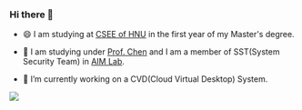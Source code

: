 ### Hi there 👋
- 😄 I am studying at [CSEE of HNU](http://csee.hnu.edu.cn/) in the first year of my Master's degree. 

- 🌱 I am studying under [Prof. Chen](https://csee.hnu.edu.cn/people/chenhaojk) and I am a member of SST(System Security Team) in [AIM Lab](https://aimlab.org).

- 🔭 I’m currently working on a CVD(Cloud Virtual Desktop) System.

![](https://visitor-badge.glitch.me/badge?page_id=ambitiousCC.readme)
